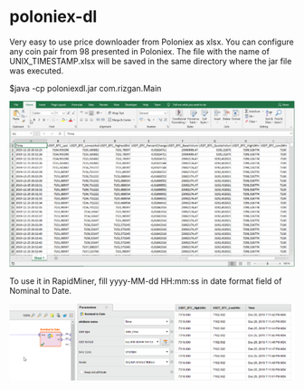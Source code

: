 # poloniex-dl 

Very easy to use price downloader from Poloniex as xlsx. You can configure any coin pair  from 98 presented in Poloniex. The file with the name of UNIX_TIMESTAMP.xlsx will be saved in the same directory where the jar file was executed.

$java -cp poloniexdl.jar com.rizgan.Main

![Image description](https://github.com/rizgan/poloniex-dl/blob/master/sample.png)

To use it in RapidMiner, fill yyyy-MM-dd HH:mm:ss in date format field of Nominal to Date.

![Image description](https://github.com/rizgan/poloniex-dl/blob/master/rapidminer.png)
